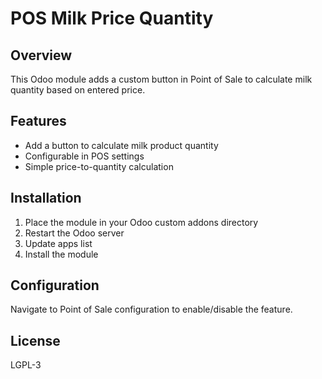 # POS Milk Price Quantity

## Overview
This Odoo module adds a custom button in Point of Sale to calculate milk quantity based on entered price.

## Features
- Add a button to calculate milk product quantity
- Configurable in POS settings
- Simple price-to-quantity calculation

## Installation
1. Place the module in your Odoo custom addons directory
2. Restart the Odoo server
3. Update apps list
4. Install the module

## Configuration
Navigate to Point of Sale configuration to enable/disable the feature.

## License
LGPL-3
